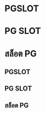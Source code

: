 <h1>PGSLOT</h1>
<h1>PG SLOT</h1>
<h1>สล็อต PG</h1>
<h2>PGSLOT</h2>
<h2>PG SLOT</h2>
<h2>สล็อต PG</h2>
